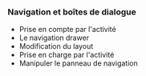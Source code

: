 ### Navigation et boîtes de dialogue
- Prise en compte par l'activité
- Le navigation drawer
- Modification du layout
- Prise en charge par l'activité
- Manipuler le panneau de navigation